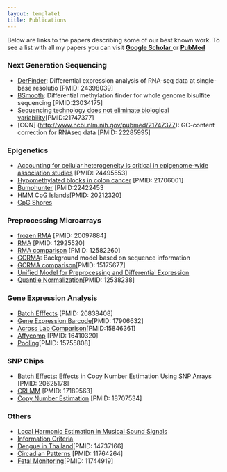 ```yaml
---
layout: template1
title: Publications
---
```


<div class="jumbotron">

<p> Below are links to the papers describing some of our best known work.
To see a list with all my papers you can visit 
<a href="https://scholar.google.com/citations?user=nFW-2Q8AAAAJ&hl=en&oi=ao">
	<b>Google Scholar</b>
	</a> or
<a href="http://www.ncbi.nlm.nih.gov/pubmed/?term=irizarry+RA"><b>PubMed</b>
</a>
</p>

</div>

### Next Generation Sequencing

- [DerFinder](http://www.ncbi.nlm.nih.gov/pubmed/24398039):
Differential expression analysis of RNA-seq data at single-base
resolutio [PMID: 24398039]
- [BSmooth](http://www.ncbi.nlm.nih.gov/pubmed/23034175):
                  Differential methylation finder for whole genome
                  bisulfite sequencing [PMID:23034175]
- [Sequencing technology does not eliminate biological variability](http://www.ncbi.nlm.nih.gov/pubmed/23034175)[PMID:21747377]
- [CQN] (http://www.ncbi.nlm.nih.gov/pubmed/21747377): GC-content correction for RNAseq data [PMID: 22285995]


### Epigenetics

- [Accounting for cellular heterogeneity is critical in epigenome-wide association studies](http://www.ncbi.nlm.nih.gov/pubmed/24495553) [PMID: 24495553]
- [Hypomethylated blocks in colon cancer](http://www.ncbi.nlm.nih.gov/pubmed/21706001) [PMID: 21706001]
- [Bumphunter](http://www.ncbi.nlm.nih.gov/pubmed/22422453)
[PMID:22422453
- [HMM CpG Islands](http://www.ncbi.nlm.nih.gov/pubmed/20212320)[PMID: 20212320]
- [CpG Shores](http://www.ncbi.nlm.nih.gov/pubmed/19151715)


### Preprocessing Microarrays

- [frozen RMA](http://www.ncbi.nlm.nih.gov/pubmed/20097884) [PMID: 20097884]
- [RMA](http://www.ncbi.nlm.nih.gov/pubmed/12925520) [PMID: 12925520]
- [RMA comparison](http://www.ncbi.nlm.nih.gov/pubmed/12582260) [PMID: 12582260]
- [GCRMA](http://pubs.amstat.org/doi/abs/10.1198/016214504000000683):
Background model based on sequence information
- [GCRMA comparison](http://www.ncbi.nlm.nih.gov/pubmed/15175677)[PMID: 15175677]
- [Unified Model for Preprocessing and Differential Expression](http://projecteuclid.org/DPubS?service=UI&amp;version=1.0&amp;verb=Display&amp;handle=euclid.aoas/1196438021)
- [Quantile Normalization](http://www.ncbi.nlm.nih.gov/pubmed/12538238)[PMID: 12538238]

### Gene Expression Analysis

- [Batch Efffects](http://www.ncbi.nlm.nih.gov/pubmed/20838408) [PMID: 20838408]
- [Gene Expression Barcode](http://www.ncbi.nlm.nih.gov/pubmed/17906632)[PMID: 17906632]
- [Across Lab Comparison](http://www.ncbi.nlm.nih.gov/pubmed/15846361)[PMID:15846361]
- [Affycomp](http://www.ncbi.nlm.nih.gov/pubmed/16410320) [PMID: 16410320]
- [Pooling](http://www.ncbi.nlm.nih.gov/pubmed/15755808)[PMID: 15755808]

### SNP Chips
- [Batch Effects](http://www.ncbi.nlm.nih.gov/pubmed/20625178"):
Effects in Copy Number Estimation Using SNP Arrays [PMID: 20625178]
- [CRLMM](http://www.ncbi.nlm.nih.gov/pubmed/17189563) [PMID: 17189563]
- [Copy Number Estimation](http://www.ncbi.nlm.nih.gov/pubmed/18707534)
[PMID: 18707534]


### Others

- [Local Harmonic Estimation in Musical Sound Signals](http://pubs.amstat.org/doi/abs/10.1198/016214501753168082)
- [Information Criteria](http://pubs.amstat.org/doi/abs/10.1198/016214501750332875)
- [Dengue in Thailand](http://www.ncbi.nlm.nih.gov/pubmed/14737166)[PMID: 14737166]
- [Circadian Patterns](http://www.ncbi.nlm.nih.gov/pubmed/11764264) [PMID: 11764264]
- [Fetal Monitoring](http://www.ncbi.nlm.nih.gov/pubmed/1174491)[PMID: 11744919]
